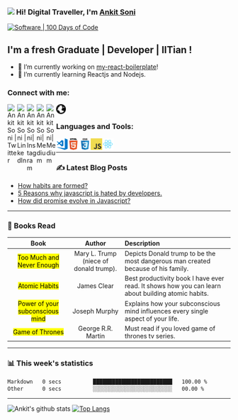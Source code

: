 ### <img src="https://media.giphy.com/media/hvRJCLFzcasrR4ia7z/giphy.gif" width="25px"> Hi! Digital Traveller, I'm  [Ankit Soni](https://ankitsoni.club) 


[![Software | 100 Days of Code](https://www.software.com/badges/100-days-of-code)](https://www.software.com/100-days-of-code)


## I'm a fresh Graduate | Developer | IITian !
- 🔭 I’m currently working on [my-react-boilerplate](https://github.com/ankysony/my-react-boilerplate)!
- 🌱 I’m currently learning Reactjs and Nodejs.

### Connect with me:

[<img align="left" alt="Ankit Soni | Twitter" target="_blank" width="22px" src="https://cdn.jsdelivr.net/npm/simple-icons@v3/icons/twitter.svg" />](https://twitter.com/dev_with_ankit)
[<img align="left" alt="Ankit Soni | LinkedIn" target="_blank" width="22px" src="https://cdn.jsdelivr.net/npm/simple-icons@v3/icons/linkedin.svg" />](https://www.linkedin.com/in/ankit-soni-991495152/)
[<img align="left" alt="Ankit Soni| Instagram" target="_blank" width="22px" src="https://cdn.jsdelivr.net/npm/simple-icons@v3/icons/instagram.svg" />](https://instagram.com/anky_sony/)
[<img align="left" alt="Ankit Soni| Medium" width="22px" target="_blank" src="https://user-images.githubusercontent.com/66863499/90489073-6ec60980-e15a-11ea-8911-29eee1dd6728.png" />](https://medium.com/@ankisoni453)
[<img align="left" alt="Ankit Soni| Medium" width="22px" target="_blank" src="https://user-images.githubusercontent.com/66863499/89724039-a2e35100-da1b-11ea-84bc-58035b5a78ca.png" />](https://dev.to/ankysony)
[<img align="left" alt="ankitsoni" target="_blank" width="22px" src="https://raw.githubusercontent.com/iconic/open-iconic/master/svg/globe.svg" />](https://ankitsoni.club)


<br />

### Languages and Tools:

[<img align="left" alt="" width="26px" target="_blank" src="https://raw.githubusercontent.com/github/explore/80688e429a7d4ef2fca1e82350fe8e3517d3494d/topics/visual-studio-code/visual-studio-code.png" />]()
[<img align="left" alt="" width="26px" target="_blank" src="https://raw.githubusercontent.com/github/explore/80688e429a7d4ef2fca1e82350fe8e3517d3494d/topics/html/html.png" />](https://www.w3schools.com/html/)
[<img align="left" alt="" width="26px" target="_blank" src="https://raw.githubusercontent.com/github/explore/80688e429a7d4ef2fca1e82350fe8e3517d3494d/topics/css/css.png" />](https://www.w3schools.com/css/default.asp)
[<img align="left" alt="" width="26px" target="_blank" src="https://raw.githubusercontent.com/github/explore/80688e429a7d4ef2fca1e82350fe8e3517d3494d/topics/javascript/javascript.png" />](https://developer.mozilla.org/en-US/docs/Web/JavaScript)
[<img align="left" alt="" width="26px" target="_blank" src="https://raw.githubusercontent.com/github/explore/80688e429a7d4ef2fca1e82350fe8e3517d3494d/topics/react/react.png" />](https://reactjs.org/)

<br/>

---

### ✍️ Latest Blog Posts
<!-- BLOG-POST-LIST:START -->
- [How habits are formed?](https://medium.com/@ankisoni453/how-habits-are-formed-2c80a04e7048?source=rss-ffc12680fd46------2)
- [5 Reasons why javascript is hated by developers.](https://dev.to/ankysony/5-reasons-why-javascript-is-hated-by-developers-2mob)
- [How did promise evolve in Javascript?](https://dev.to/ankysony/how-did-promise-evolve-in-javascript-2fcp)
<!-- BLOG-POST-LIST:END -->

---

### 📗 Books Read
| Book | Author | Description |
| :---: | :---: | :--- |
| <mark>Too Much and Never Enough</mark> | Mary L. Trump (niece of donald trump). | Depicts Donald trump to be the most dangerous man created because of his family. |
| <mark>Atomic Habits</mark> | James Clear | Best productivity book I have ever read. It shows how you can learn about building atomic habits. |
| <mark>Power of your subconscious mind</mark> | Joseph Murphy | Explains how your subconscious mind influences every single aspect of your life. |
| <mark>Game of Thrones</mark> | George R.R. Martin | Must read if you loved game of thrones tv series. |

---

### 📊 This week's statistics
<!--START_SECTION:waka-->
```text
Markdown   0 secs          █████████████████████████   100.00 % 
Other      0 secs          ░░░░░░░░░░░░░░░░░░░░░░░░░   00.00 % 
```
<!--END_SECTION:waka-->

---

![Ankit's github stats](https://github-readme-stats.vercel.app/api?username=ankysony&hide=prs&theme=radical) 
[![Top Langs](https://github-readme-stats.vercel.app/api/top-langs/?username=ankysony&layout=compact&theme=radical)](https://github.com/ankysony?tab=repositories)
